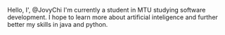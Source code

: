 
Hello, I', @JovyChi
I'm currently a student in MTU studying software development.
I hope to learn more about artificial inteligence and further better my skills in java and python.

<!---
JovyCh/JovyCh is a ✨ special ✨ repository because its `README.md` (this file) appears on your GitHub profile.
You can click the Preview link to take a look at your changes.
--->
